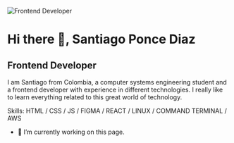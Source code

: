 
![Frontend Developer ](https://i.pinimg.com/originals/80/18/cb/8018cb671e28e3254703ef31cef5878c.png)
# Hi there 👋, Santiago Ponce Diaz
## Frontend Developer 

I am Santiago from Colombia, a computer systems engineering student and a frontend developer with experience in different technologies.
I really like to learn everything related to this great world of technology.

Skills:  HTML / CSS /  JS / FIGMA / REACT / LINUX / COMMAND TERMINAL / AWS

- 🔭 I’m currently working on this page. 
